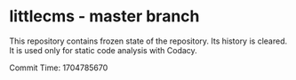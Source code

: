 # littlecms - master branch

This repository contains frozen state of the repository.
Its history is cleared. It is used only for static code
analysis with Codacy.

Commit Time: 1704785670